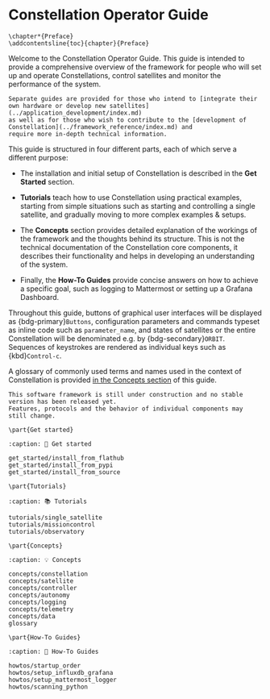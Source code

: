 # Constellation Operator Guide

```{raw} latex
\chapter*{Preface}
\addcontentsline{toc}{chapter}{Preface}
```

Welcome to the Constellation Operator Guide. This guide is intended to provide a comprehensive overview of the framework for
people who will set up and operate Constellations, control satellites and monitor the performance of the system.

```{seealso}
Separate guides are provided for those who intend to [integrate their own hardware or develop new satellites](../application_development/index.md)
as well as for those who wish to contribute to the [development of Constellation](../framework_reference/index.md) and
require more in-depth technical information.
```

This guide is structured in four different parts, each of which serve a different purpose:

* The installation and initial setup of Constellation is described in the **Get Started** section.

* **Tutorials** teach how to use Constellation using practical examples, starting from simple situations such as starting and
  controlling a single satellite, and gradually moving to more complex examples & setups.

* The **Concepts** section provides detailed explanation of the workings of the framework and the thoughts behind its structure.
  This is not the technical documentation of the Constellation core components, it describes their functionality and helps
  in developing an understanding of the system.

* Finally, the **How-To Guides** provide concise answers on how to achieve a specific goal, such as logging to Mattermost or
  setting up a Grafana Dashboard.

Throughout this guide, buttons of graphical user interfaces will be displayed as {bdg-primary}`Buttons`, configuration
parameters and commands typeset as inline code such as `parameter_name`, and states of satellites or the entire Constellation
will be denominated e.g. by {bdg-secondary}`ORBIT`. Sequences of keystrokes are rendered as individual keys such as {kbd}`Control-c`.

A glossary of commonly used terms and names used in the context of Constellation is provided [in the Concepts section](glossary.md) of this guide.

```{warning}
This software framework is still under construction and no stable version has been released yet.
Features, protocols and the behavior of individual components may still change.
```

```{raw} latex
\part{Get started}
```

```{toctree}
:caption: 🚀 Get started

get_started/install_from_flathub
get_started/install_from_pypi
get_started/install_from_source
```

```{raw} latex
\part{Tutorials}
```

```{toctree}
:caption: 📚 Tutorials

tutorials/single_satellite
tutorials/missioncontrol
tutorials/observatory
```

```{raw} latex
\part{Concepts}
```

```{toctree}
:caption: 💡 Concepts

concepts/constellation
concepts/satellite
concepts/controller
concepts/autonomy
concepts/logging
concepts/telemetry
concepts/data
glossary
```

```{raw} latex
\part{How-To Guides}
```

```{toctree}
:caption: 📖 How-To Guides

howtos/startup_order
howtos/setup_influxdb_grafana
howtos/setup_mattermost_logger
howtos/scanning_python
```
